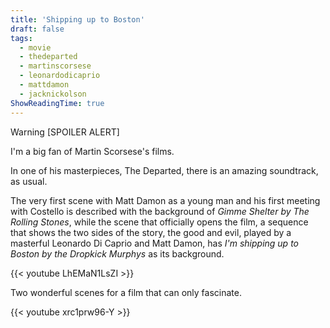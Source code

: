 ```yaml
---
title: 'Shipping up to Boston'
draft: false
tags:
  - movie
  - thedeparted
  - martinscorsese
  - leonardodicaprio
  - mattdamon
  - jacknickolson
ShowReadingTime: true
---
```


Warning [SPOILER ALERT]

I'm a big fan of Martin Scorsese's films. 

In one of his masterpieces, The Departed, there is an amazing soundtrack, as usual. 

The very first scene with Matt Damon as a young man and his first meeting with Costello is described with the background of _Gimme Shelter by The Rolling Stones_, 
while the scene that officially opens the film, a sequence that shows the two sides of the story, the good and evil, played by a masterful Leonardo Di Caprio and Matt Damon, has _I'm shipping up to Boston by the Dropkick Murphys_ as its background. 

{{< youtube LhEMaN1LsZI >}}

Two wonderful scenes for a film that can only fascinate.

{{< youtube xrc1prw96-Y >}}

